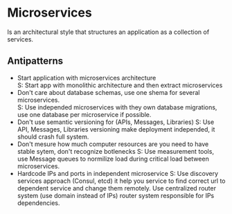 # Microservices
Is an architectural style that structures an application as a collection of services.

## Antipatterns
* Start application with microservices architecture     
S: Start app with monolithic architecture and then extract microservices 
* Don't care about database schemas, use one shema for several microservices.   
S: Use independed microservices with they own database migrations, use one database per microservice if possible.
* Don't use semantic versioning for (APIs, Messages, Libraries)
S: Use API, Messages, Libraries versioning make deployment independed, it should crash full system.
* Don't mesure how much computer resources are you need to have stable sytem, don't recognize botlenecks
S: Use measurement tools, use Message queues to normilize load during critical load between microservices. 
* Hardcode IPs and ports in independent microservice
S: Use discovery services approach (Consul, etcd) it help you service to find correct url to dependent service and change them remotely.
   Use centralized router system (use domain instead of IPs) router system responsible for IPs dependencies.
